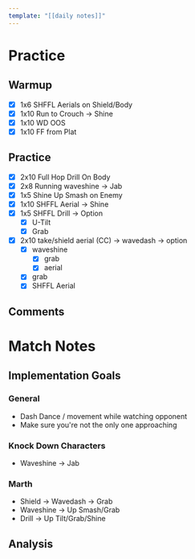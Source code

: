 ```yaml
---
template: "[[daily notes]]"
---
```

# Practice
## Warmup
- [x] 1x6 SHFFL Aerials on Shield/Body
- [x] 1x10 Run to Crouch -> Shine
- [x] 1x10 WD OOS
- [x] 1x10 FF from Plat
## Practice
- [x] 2x10 Full Hop Drill On Body
- [x] 2x8 Running waveshine -> Jab
- [x] 1x5 Shine Up Smash on Enemy
- [x] 1x10 SHFFL Aerial -> Shine
- [x] 1x5 SHFFL Drill -> Option
	- [x] U-Tilt
	- [x] Grab
- [x] 2x10 take/shield aerial (CC) -> wavedash -> option
	- [x] waveshine
		- [x] grab
		- [x] aerial
	- [x] grab
	- [x] SHFFL Aerial
## Comments

# Match Notes
## Implementation Goals
### General
- Dash Dance / movement while watching opponent
- Make sure you're not the only one approaching
### Knock Down Characters
- Waveshine -> Jab
### Marth
- Shield -> Wavedash -> Grab
- Waveshine -> Up Smash/Grab
- Drill -> Up Tilt/Grab/Shine
## Analysis

